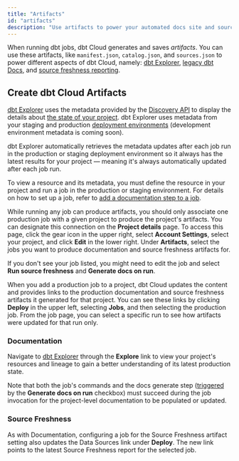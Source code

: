 ```yaml
---
title: "Artifacts"
id: "artifacts"
description: "Use artifacts to power your automated docs site and source freshness data." 
---
```


When running dbt jobs, dbt Cloud generates and saves *artifacts*. You can use these artifacts, like `manifest.json`, `catalog.json`, and `sources.json` to power different aspects of dbt Cloud, namely: [dbt Explorer](/docs/collaborate/explore-projects), [legacy dbt Docs](/docs/collaborate/legacy-dbt-docs), and [source freshness reporting](/docs/build/sources#snapshotting-source-data-freshness).

## Create dbt Cloud Artifacts

[dbt Explorer](/docs/collaborate/explore-projects) uses the metadata provided by the [Discovery API](/docs/dbt-cloud-apis/discovery-api) to display the details about [the state of your project](/docs/dbt-cloud-apis/project-state). dbt Explorer uses metadata from your staging and production [deployment environments](/docs/deploy/deploy-environments) (development environment metadata is coming soon).

dbt Explorer automatically retrieves the metadata updates after each job run in the production or staging deployment environment so it always has the latest results for your project &mdash; meaning it's always automatically updated after each job run.

To view a resource and its metadata, you must define the resource in your project and run a job in the production or staging environment. For details on how to set up a job, refer to [add a documentation step to a job](/docs/collaborate/set-up-doc-job).

<Expandable alt_header="For legacy dbt Docs">

While running any job can produce artifacts, you should only associate one production job with a given project to produce the project's artifacts. You can designate this connection on the **Project details** page. To access this page, click the gear icon in the upper right, select **Account Settings**, select your project, and click **Edit** in the lower right. Under **Artifacts**, select the jobs you want to produce documentation and source freshness artifacts for.

<Lightbox src="/img/docs/dbt-cloud/using-dbt-cloud/project-level-artifact-updated.png" width="70%" title="Configuring Artifacts"/>

If you don't see your job listed, you might need to edit the job and select **Run source freshness** and **Generate docs on run**.

<Lightbox src="/img/docs/dbt-cloud/using-dbt-cloud/edit-job-generate-artifacts.png" title="Editing the job to generate artifacts"/>

When you add a production job to a project, dbt Cloud updates the content and provides links to the production documentation and source freshness artifacts it generated for that project. You can see these links by clicking **Deploy** in the upper left, selecting **Jobs**, and then selecting the production job. From the job page, you can select a specific run to see how artifacts were updated for that run only.

</Expandable>

### Documentation

Navigate to [dbt Explorer](/docs/collaborate/explore-projects) through the **Explore** link to view your project's resources and lineage to gain a better understanding of its latest production state. 

Note that both the job's commands and the docs generate step ([triggered](/docs/collaborate/set-up-doc-job) by the **Generate docs on run** checkbox) must succeed during the job invocation for the project-level documentation to be populated or updated.

### Source Freshness

As with Documentation, configuring a job for the Source Freshness artifact setting also updates the Data Sources link under **Deploy**. The new link points to the latest Source Freshness report for the selected job.

<Lightbox src="/img/docs/dbt-cloud/using-dbt-cloud/data-sources.png" title="A link to the latest source freshness snapshot for the selected job"/>
